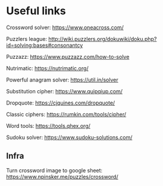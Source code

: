 # Useful links


Crossword solver: https://www.oneacross.com/

Puzzlers league: http://wiki.puzzlers.org/dokuwiki/doku.php?id=solving:bases#consonantcy

Puzzazz: https://www.puzzazz.com/how-to-solve

Nutrimatic: https://nutrimatic.org/

Powerful anagram solver: https://util.in/solver

Substitution cipher: https://www.quipqiup.com/

Dropquote: https://cjquines.com/dropquote/

Classic ciphers: https://rumkin.com/tools/cipher/

Word tools: https://tools.qhex.org/

Sudoku solver: https://www.sudoku-solutions.com/

## Infra
Turn crossword image to google sheet: https://www.npinsker.me/puzzles/crossword/